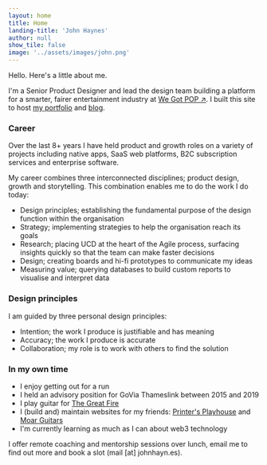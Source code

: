 ```yaml
---
layout: home
title: Home
landing-title: 'John Haynes'
author: null
show_tile: false
image: '../assets/images/john.png'
---
```


Hello. Here's a little about me. 

I'm a Senior Product Designer and lead the design team building a platform for a smarter, fairer entertainment industry at <a href="http://www.wegotpop.com">We Got POP ↗</a>. I built this site to host <a href="../portfolio">my portfolio</a> and <a href="../blog">blog</a>.

### Career

Over the last 8+ years I have held product and growth roles on a variety of projects including native apps, SaaS web platforms, B2C subscription services and enterprise software.

My career combines three interconnected disciplines; product design, growth and storytelling. This combination enables me to do the work I do today:

* Design principles; establishing the fundamental purpose of the design function within the organisation
* Strategy; implementing strategies to help the organisation reach its goals
* Research; placing UCD at the heart of the Agile process, surfacing insights quickly so that the team can make faster decisions
* Design; creating boards and hi-fi prototypes to communicate my ideas 
* Measuring value; querying databases to build custom reports to visualise and interpret data

### Design principles

I am guided by three personal design principles:

* Intention; the work I produce is justifiable and has meaning
* Accuracy; the work I produce is accurate
* Collaboration; my role is to work with others to find the solution

### In my own time

* I enjoy getting out for a run
* I held an advisory position for GoVia Thameslink between 2015 and 2019
* I play guitar for <a href="https://thegreatfire.co.uk">The Great Fire</a>
* I (build and) maintain websites for my friends: <a href="http://printersplayhouse.co.uk">Printer's Playhouse</a> and <a href="http://moarguitars.com">Moar Guitars</a>
* I'm currently learning as much as I can about web3 technology

I offer remote coaching and mentorship sessions over lunch, email me to find out more and book a slot (mail [at] johnhayn.es).